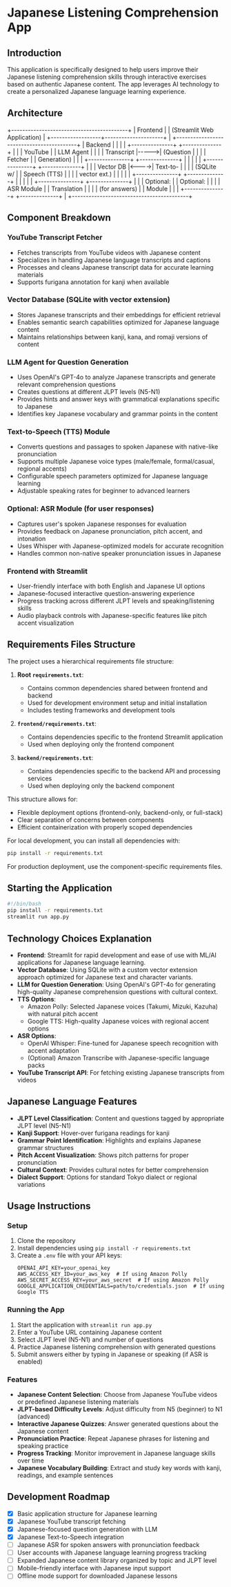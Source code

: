 # Japanese Listening Comprehension App

## Introduction
This application is specifically designed to help users improve their Japanese listening comprehension skills through interactive exercises based on authentic Japanese content. The app leverages AI technology to create a personalized Japanese language learning experience.

## Architecture
+------------------------------------------+
|                  Frontend                |
|         (Streamlit Web Application)      |
+------------------+---------------------+
                   |
+------------------------------------------+
|                  Backend                 |
|                                          |
|  +---------------+      +--------------+ |
|  | YouTube       |      | LLM Agent    | |
|  | Transcript    |----->| (Question    | |
|  | Fetcher       |      | Generation)  | |
|  +---------------+      +--------------+ |
|                               |          |
|  +---------------+      +--------------+ |
|  | Vector DB     |<---->| Text-to-     | |
|  | (SQLite w/    |      | Speech (TTS) | |
|  | vector ext.)  |      |              | |
|  +---------------+      +--------------+ |
|                               |          |
|  +---------------+      +--------------+ |
|  | Optional:     |      | Optional:    | |
|  | ASR Module    |      | Translation  | |
|  | (for answers) |      | Module       | |
|  +---------------+      +--------------+ |
+------------------------------------------+

## Component Breakdown

### YouTube Transcript Fetcher
- Fetches transcripts from YouTube videos with Japanese content
- Specializes in handling Japanese language transcripts and captions
- Processes and cleans Japanese transcript data for accurate learning materials
- Supports furigana annotation for kanji when available

### Vector Database (SQLite with vector extension)
- Stores Japanese transcripts and their embeddings for efficient retrieval
- Enables semantic search capabilities optimized for Japanese language content
- Maintains relationships between kanji, kana, and romaji versions of content

### LLM Agent for Question Generation
- Uses OpenAI's GPT-4o to analyze Japanese transcripts and generate relevant comprehension questions
- Creates questions at different JLPT levels (N5-N1)
- Provides hints and answer keys with grammatical explanations specific to Japanese
- Identifies key Japanese vocabulary and grammar points in the content

### Text-to-Speech (TTS) Module
- Converts questions and passages to spoken Japanese with native-like pronunciation
- Supports multiple Japanese voice types (male/female, formal/casual, regional accents)
- Configurable speech parameters optimized for Japanese language learning
- Adjustable speaking rates for beginner to advanced learners

### Optional: ASR Module (for user responses)
- Captures user's spoken Japanese responses for evaluation
- Provides feedback on Japanese pronunciation, pitch accent, and intonation
- Uses Whisper with Japanese-optimized models for accurate recognition
- Handles common non-native speaker pronunciation issues in Japanese

### Frontend with Streamlit
- User-friendly interface with both English and Japanese UI options
- Japanese-focused interactive question-answering experience
- Progress tracking across different JLPT levels and speaking/listening skills
- Audio playback controls with Japanese-specific features like pitch accent visualization

## Requirements Files Structure

The project uses a hierarchical requirements file structure:

1. **Root `requirements.txt`**: 
   - Contains common dependencies shared between frontend and backend
   - Used for development environment setup and initial installation
   - Includes testing frameworks and development tools

2. **`frontend/requirements.txt`**: 
   - Contains dependencies specific to the frontend Streamlit application
   - Used when deploying only the frontend component

3. **`backend/requirements.txt`**: 
   - Contains dependencies specific to the backend API and processing services
   - Used when deploying only the backend component

This structure allows for:
- Flexible deployment options (frontend-only, backend-only, or full-stack)
- Clear separation of concerns between components
- Efficient containerization with properly scoped dependencies

For local development, you can install all dependencies with:
```bash
pip install -r requirements.txt
```

For production deployment, use the component-specific requirements files.

## Starting the Application
```bash
#!/bin/bash
pip install -r requirements.txt
streamlit run app.py
```

## Technology Choices Explanation
- **Frontend**: Streamlit for rapid development and ease of use with ML/AI applications for Japanese language learning.
- **Vector Database**: Using SQLite with a custom vector extension approach optimized for Japanese text and character variants.
- **LLM for Question Generation**: Using OpenAI's GPT-4o for generating high-quality Japanese comprehension questions with cultural context.
- **TTS Options**:
  - Amazon Polly: Selected Japanese voices (Takumi, Mizuki, Kazuha) with natural pitch accent
  - Google TTS: High-quality Japanese voices with regional accent options
- **ASR Options**:
  - OpenAI Whisper: Fine-tuned for Japanese speech recognition with accent adaptation
  - (Optional) Amazon Transcribe with Japanese-specific language packs
- **YouTube Transcript API**: For fetching existing Japanese transcripts from videos

## Japanese Language Features
- **JLPT Level Classification**: Content and questions tagged by appropriate JLPT level (N5-N1)
- **Kanji Support**: Hover-over furigana readings for kanji
- **Grammar Point Identification**: Highlights and explains Japanese grammar structures
- **Pitch Accent Visualization**: Shows pitch patterns for proper pronunciation
- **Cultural Context**: Provides cultural notes for better comprehension
- **Dialect Support**: Options for standard Tokyo dialect or regional variations

## Usage Instructions

### Setup
1. Clone the repository
2. Install dependencies using `pip install -r requirements.txt`
3. Create a `.env` file with your API keys:
   ```
   OPENAI_API_KEY=your_openai_key
   AWS_ACCESS_KEY_ID=your_aws_key  # If using Amazon Polly
   AWS_SECRET_ACCESS_KEY=your_aws_secret  # If using Amazon Polly
   GOOGLE_APPLICATION_CREDENTIALS=path/to/credentials.json  # If using Google TTS
   ```

### Running the App
1. Start the application with `streamlit run app.py`
2. Enter a YouTube URL containing Japanese content
3. Select JLPT level (N5-N1) and number of questions
4. Practice Japanese listening comprehension with generated questions
5. Submit answers either by typing in Japanese or speaking (if ASR is enabled)

### Features
- **Japanese Content Selection**: Choose from Japanese YouTube videos or predefined Japanese listening materials
- **JLPT-based Difficulty Levels**: Adjust difficulty from N5 (beginner) to N1 (advanced)
- **Interactive Japanese Quizzes**: Answer generated questions about the Japanese content
- **Pronunciation Practice**: Repeat Japanese phrases for listening and speaking practice
- **Progress Tracking**: Monitor improvement in Japanese language skills over time
- **Japanese Vocabulary Building**: Extract and study key words with kanji, readings, and example sentences

## Development Roadmap
- [x] Basic application structure for Japanese learning
- [x] Japanese YouTube transcript fetching
- [x] Japanese-focused question generation with LLM
- [x] Japanese Text-to-Speech integration
- [ ] Japanese ASR for spoken answers with pronunciation feedback
- [ ] User accounts with Japanese language learning progress tracking
- [ ] Expanded Japanese content library organized by topic and JLPT level
- [ ] Mobile-friendly interface with Japanese input support
- [ ] Offline mode support for downloaded Japanese lessons